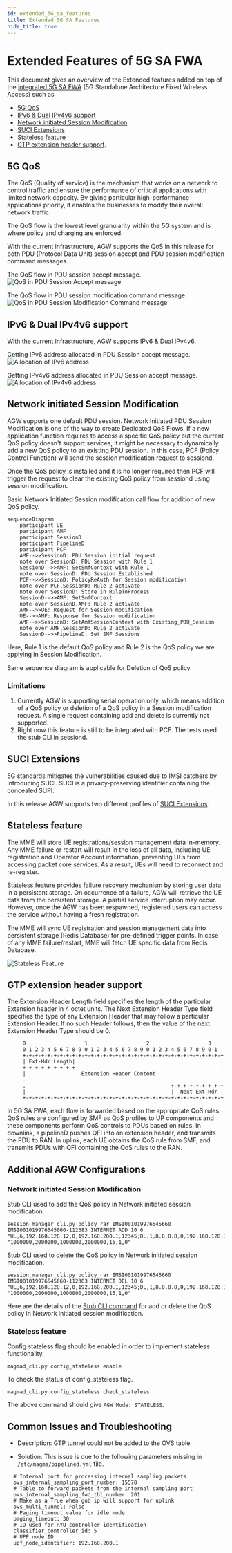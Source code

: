 ```yaml
---
id: extended_5G_sa_features
title: Extended 5G SA Features
hide_title: true
---
```


# Extended Features of 5G SA FWA

This document gives an overview of the Extended features added on top of the [integrated 5G SA FWA](https://docs.magmacore.org/docs/lte/integrated_5g_sa) (5G Standalone Architecture Fixed Wireless Access) such as

- [5G QoS](/docs/next/lte/extended_5G_sa_features#5g-qos)
- [IPv6 & Dual IPv4v6 support](/docs/next/lte/extended_5G_sa_features#ipv6--dual-ipv4v6-support)
- [Network initiated Session Modification](/docs/next/lte/extended_5G_sa_features#network-initiated-session-modification)
- [SUCI Extensions](/docs/next/lte/extended_5G_sa_features#suci-extensions)
- [Stateless feature](/docs/next/lte/extended_5G_sa_features#stateless-feature)
- [GTP extension header support](/docs/next/lte/extended_5G_sa_features#gtp-extension-header-support).

## 5G QoS

The QoS (Quality of service) is the mechanism that works on a network to control traffic and ensure the performance of critical applications with limited network capacity. By giving particular high-performance applications priority, it enables the businesses to modify their overall network traffic.

The QoS flow is the lowest level granularity within the 5G system and is where policy and charging are enforced.

With the current infrastructure, AGW supports the QoS in this release for both PDU (Protocol Data Unit) session accept and PDU session modification command messages.

The QoS flow in PDU session accept message.
![QoS in PDU Session Accept message](assets/lte/QoS_in_pdu_session_accept.png?raw=true "QoS in PDU Session Accept message")

The QoS flow in PDU session modification command message.
![QoS in PDU Session Modification Command message](assets/lte/QoS_in_pdu_session_modification_command.png?raw=true "QoS in PDU Session Modification Command message")

## IPv6 & Dual IPv4v6 support

With the current infrastructure, AGW supports IPv6 & Dual IPv4v6.

Getting IPv6 address allocated in PDU Session accept message.
![Allocation of IPv6 address](assets/lte/IPv6.png?raw=true "Allocation of IPv6 address")

Getting IPv4v6 address allocated in PDU Session accept message.
![Allocation of IPv4v6 address](assets/lte/IPv4v6.png?raw=true "Allocation of IPv4v6 address")

## Network initiated Session Modification

AGW supports one default PDU session. Network Initiated PDU Session Modification is one of the way to create Dedicated QoS Flows. If a new application function requires to access a specific QoS policy but the current QoS policy doesn't support services, it might be necessary to dynamically add a new QoS policy to an existing PDU session. In this case, PCF (Policy Control Function) will send the session modification request to sessiond.

Once the QoS policy is installed and it is no longer required then PCF will trigger the request to clear the existing QoS policy from sessiond using session modification.

Basic Network Initiated Session modification call flow for addition of new QoS policy.

```mermaid
sequenceDiagram
    participant UE
    participant AMF 
    participant SessionD
    participant PipelineD
    participant PCF
    AMF-->>SessionD: PDU Session initial request
    note over SessionD: PDU Session with Rule 1
    SessionD-->>AMF: SetSmfContext with Rule 1
    note over SessionD: PDU Session Established
    PCF-->>SessionD: PolicyReAuth for Session modification
    note over PCF,SessionD: Rule 2 activate
    note over SessionD: Store in RuleToProcess 
    SessionD-->>AMF: SetSmfContext
    note over SessionD,AMF: Rule 2 activate
    AMF-->>UE: Request for Session modification
    UE-->>AMF: Response for Session modification
    AMF-->>SessionD: SetAmfSessionContext with Existing_PDU_Session
    note over AMF,SessionD: Rule 2 activate
    SessionD-->>PipelineD: Set SMF Sessions
```

Here, Rule 1 is the default QoS policy and Rule 2 is the QoS policy we are applying in Session Modification.

Same sequence diagram is applicable for Deletion of QoS policy.

### Limitations

1. Currently AGW is supporting serial operation only, which means addition of a QoS policy or deletion of a QoS policy in a Session modification request. A single request containing add and delete is currently not supported.
2. Right now this feature is still to be integrated with PCF. The tests used the stub CLI in sessiond.

## SUCI Extensions

5G standards mitigates the vulnerabilities caused due to IMSI catchers by introducing SUCI. SUCI is a privacy-preserving identifier containing the concealed SUPI.

In this release AGW supports two different profiles of [SUCI Extensions](https://docs.magmacore.org/docs/next/lte/suci_extensions).

## Stateless feature

The MME will store UE registrations/session management data in-memory. Any MME failure or restart will result in the loss of all data, including UE registration and Operator Account information, preventing UEs from accessing packet core services. As a result, UEs will need to reconnect and re-register.

Stateless feature provides failure recovery mechanism by storing user data in a persistent storage.
On occurrence of a failure, AGW will retrieve the UE data from the persistent storage. A partial service interruption may occur. However, once the AGW has been respawned, registered users can access the service without having a fresh registration.

The MME will sync UE registration and session management data into persistent storage (Redis Database) for pre-defined trigger points. In case of any MME failure/restart, MME will fetch UE specific data from Redis Database.

![Stateless Feature](assets/lte/Stateless_feature.png?raw=true "Stateless Feature")

## GTP extension header support

The Extension Header Length field specifies the length of the particular Extension header in 4 octet units. The Next Extension Header Type field specifies the type of any Extension Header that may follow a particular Extension Header. If no such Header follows, then the value of the next Extension Header Type should be 0.

```text
	 0                   1                   2                   3
     0 1 2 3 4 5 6 7 8 9 0 1 2 3 4 5 6 7 8 9 0 1 2 3 4 5 6 7 8 9 0 1
     +-+-+-+-+-+-+-+-+-+-+-+-+-+-+-+-+-+-+-+-+-+-+-+-+-+-+-+-+-+-+-+-+
     | Ext-Hdr Length|                                               |
     +-+-+-+-+-+-+-+-+                                               |
     |                  Extension Header Content                     |
     .                                                               .
     .                                               +-+-+-+-+-+-+-+-+
     |                                               |  Next-Ext-Hdr |
     +-+-+-+-+-+-+-+-+-+-+-+-+-+-+-+-+-+-+-+-+-+-+-+-+-+-+-+-+-+-+-+-+
```

In 5G SA FWA, each flow is forwarded based on the appropriate QoS rules. QoS rules are configured by SMF as QoS profiles to UP components and these components perform QoS controls to PDUs based on rules. In downlink, a pipelineD pushes QFI into an extension header, and transmits the PDU to RAN. In uplink, each UE obtains the QoS rule from SMF, and transmits PDUs with QFI containing the QoS rules to the RAN.

## Additional AGW Configurations

### Network initiated Session Modification

Stub CLI used to add the QoS policy in Network initiated session modification.

```text
session_manager_cli.py policy_rar IMSI001019976545660 IMSI001019976545660-112383 INTERNET ADD 10 6 "UL,6,192.168.128.12,0,192.168.200.1,12345;DL,1,8.8.8.8,0,192.168.128.12,0" "1000000,2000000,1000000,2000000,15,1,0"
```

Stub CLI used to delete the QoS policy in Network initiated session modification.

```text
session_manager_cli.py policy_rar IMSI001019976545660 IMSI001019976545660-112383 INTERNET DEL 10 6 "UL,6,192.168.128.12,0,192.168.200.1,12345;DL,1,8.8.8.8,0,192.168.128.12,0" "1000000,2000000,1000000,2000000,15,1,0"
```

Here are the details of the [Stub CLI command](assets/lte/Session_modification_stub_cli_commands "Stub CLI Command") for add or delete the QoS policy in Network initiated session modification.

### Stateless feature

Config stateless flag should be enabled in order to implement stateless functionality.

```text
magmad_cli.py config_stateless enable	
```

To check the status of config_stateless flag.

```text
magmad_cli.py config_stateless check_stateless
```

The above command should give `AGW Mode: STATELESS`.

## Common Issues and Troubleshooting

- Description: GTP tunnel could not be added to the OVS table.

- Solution: This issue is due to the following parameters missing in `/etc/magma/pipelined.yml` file.

```text
  # Internal port for processing internal sampling packets
  ovs_internal_sampling_port_number: 15578
  # Table to forward packets from the internal sampling port
  ovs_internal_sampling_fwd_tbl_number: 201
  # Make as a True when gnb ip will support for uplink
  ovs_multi_tunnel: False
  # Paging timeout value for idle mode
  paging_timeout: 30
  # ID used for RYU controller identification
  classifier_controller_id: 5
  # UPF node ID
  upf_node_identifier: 192.168.200.1
```
